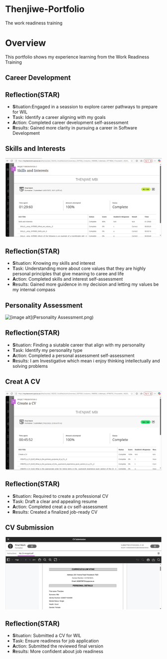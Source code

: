 # Thenjiwe-Portfolio
The work readiness training
# Overview 
This portfolio shows my experience learning from the Work Readiness Training 
## Career Development

## Reflection(STAR)
- **S**ituation:Engaged in a seassion to explore career pathways to prepare for WIL
- **T**ask: Identify a career aligning with my goals
- **A**ction: Completed career development self-assessment
- **R**esults: Gained more clarity in pursuing a career in Software Development
## Skills and Interests 
![[image alt]([Skills and Interest.png](https://github.com/Thenjiwe-prp/Thenjiwe-Portfolio/blob/main/Skills%20and%20Interest.png?raw=true))](https://github.com/Thenjiwe-prp/Thenjiwe-Portfolio/blob/main/Skills%20and%20Interest.png?raw=true)
## Reflection(STAR)
- **S**ituation: Knowing my skills and interest 
- **T**ask: Understanding more about core values that they are highly personal principles that give meaning to caree and life 
- **A**ction: Completed skills and interest self-assessment
- **R**esults: Gained more guidence in my decision and letting my values be my internal compass
## Personality Assessment 
![[[image alt](Personality Assessment.png)](https://github.com/Thenjiwe-prp/Thenjiwe-Portfolio/blob/main/Career%20Development.png?raw=true)](https://github.com/Thenjiwe-prp/Thenjiwe-Portfolio/blob/main/Personality%20Assessment.png?raw=true)
## Reflection(STAR)
- **S**ituation: Finding a siutable career that align with my personality
- **T**ask: Identify my personality type
- **A**ction: Completed a personal assessment self-assessment
- **R**esults: I am Investigative which mean i enjoy thinking intellectually and solving problems
## Creat A CV 
![[image alt](Create a CV.png)](https://github.com/Thenjiwe-prp/Thenjiwe-Portfolio/blob/main/Create%20a%20CV.png?raw=true)
## Reflection(STAR)
- **S**ituation: Required to create a professional CV
- **T**ask: Draft a clear and appealing resume
- **A**ction: Completed creat a cv self-assessment
- **R**esults: Created a finalized job-ready CV
## CV Submission 
![[image alt](CV Submssion.png)](https://github.com/Thenjiwe-prp/Thenjiwe-Portfolio/blob/main/CV%20Submission%20.png?raw=true)
## Reflection(STAR)
- **S**ituation: Submitted a CV for WIL
- **T**ask: Ensure readiness for job application
- **A**ction: Submitted the reviewed final version
- **R**esults: More confident about job readiness






